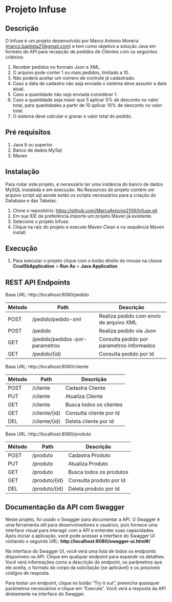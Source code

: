 # Projeto Infuse

## Descrição

O Infuse é um projeto desenvolvido por Marco Antonio Moreira (marco.baptista21@gmail.com) e tem como objetivo a solução Java em formato de API para recepção de pedidos de Clientes com os seguintes critérios:

1. Receber pedidos no formato Json e XML.
2. O arquivo pode conter 1 ou mais pedidos, limitado a 10.
3. Não poderá aceitar um número de controle já cadastrado.
4. Caso a data de cadastro não seja enviada o sistema deve assumir a data atual.
5. Caso a quantidade não seja enviada considerar 1.
6. Caso a quantidade seja maior que 5 aplicar 5% de desconto no valor total, para quantidades a partir de 10 aplicar 10% de desconto no valor total.
7. O sistema deve calcular e gravar o valor total do pedido.

## Pré requisitos

1. Java 8 ou superior
2. Banco de dados MySql
3. Maven

## Instalação

Para rodar este projeto, é necessário ter uma instância do banco de dados MySQL instalada e em execução. 
No Resources do projeto contém um arquivo script.sql aonde estão os scripts necessários para a criação do Database e das Tabelas.

1. Clone o repositório: https://github.com/MarcoAntonio2109/Infuse.git
2. Em sua IDE de preferência importe um projeto Maven já existente.
3. Selecione o projeto Infuse.
4. Clique na raíz do projeto e execute Maven Clean e na sequência Maven install.

## Execução

1. Para executar o projeto clique com o botão direito do mouse na classe **CrudSbApplication** > **Run As** > **Java Application** 

## REST API Endpoints

Base URL: http://localhost:8080/pedido

|    Método    |    Path    |          Descrição          |
| --------     | --------   | --------                    |
|    POST      | /pedido/pedido-xml     | Realiza pedido com envio de arquivo XML                     |
|    POST      | /pedido     | Realiza pedido via Json                     |
|    GET       | /pedido/pedidos-por-parametros     | Consulta pedido por parametros informados                     |
|    GET       | /pedido/{id}    | Consulta pedido por Id                    |

Base URL: http://localhost:8080/cliente

|    Método    |    Path    |          Descrição          |
| --------     | --------   | --------                    |
|    POST      | /cliente    | Cadastra Cliente                     |
|    PUT      | /cliente     | Atualiza Cliente                     |
|    GET       | /cliente     | Busca todos os clientes                   |
|    GET       | /cliente/{id}    | Consulta cliente por Id                    |
|    DEL       | /cliente/{id}    | Deleta cliente por Id                    |

Base URL: http://localhost:8080/produto

|    Método    |    Path    |          Descrição          |
| --------     | --------   | --------                    |
|    POST      | /produto    | Cadastra Produto                     |
|    PUT      | /produto     | Atualiza Produto                     |
|    GET       | /produto     | Busca todos os produtos                     |
|    GET       | /produto/{id}    | Consulta produto por Id                    |
|    DEL       | /produto/{id}    | Deleta produto por Id                    |

## Documentação da API com Swagger

Neste projeto, foi usado o Swagger para documentar a API. O Swagger é uma ferramenta útil para desenvolvedores e usuários, pois fornece uma interface visual para interagir com a API e entender suas capacidades.
Após iniciar a aplicação, você pode acessar a interface do Swagger UI visitando o seguinte URL: **http://localhost:8080/swagger-ui.html#/**

Na interface do Swagger UI, você verá uma lista de todos os endpoints disponíveis na API. Clique em qualquer endpoint para expandir os detalhes. Você verá informações como a descrição do endpoint, os parâmetros que ele aceita, o formato do corpo da solicitação (se aplicável) e os possíveis códigos de resposta.

Para testar um endpoint, clique no botão “Try it out”, preencha quaisquer parâmetros necessários e clique em “Execute”. Você verá a resposta da API diretamente na interface do Swagger.

